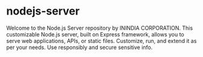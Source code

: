 # nodejs-server
Welcome to the Node.js Server repository by ININDIA CORPORATION. This customizable Node.js server, built on Express framework, allows you to serve web applications, APIs, or static files. Customize, run, and extend it as per your needs. Use responsibly and secure sensitive info.
